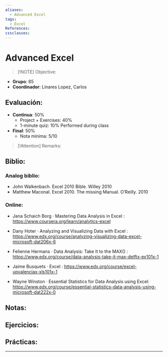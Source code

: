 ```yaml
---
aliases:
  - Advanced Excel
tags:
  - Excel
References: 
cssclasses:
---
```

# Advanced Excel


> [!NOTE] Objective:
> 

+ **Grupo**: 85
+ **Coordinador**: Linares Lopez, Carlos

## Evaluación: 
+ **Continua**: 50%
	+ Project + Exercises: 40%
	+ 1-minute quiz: 10% 
	  Performed during class
+ **Final**: 50%
	+ Nota mínima: 5/10

> [!Attention] Remarks: 
> 

## Biblio:
### Analog biblio:
+ John Walkenbach. Excel 2010 Bible. Willey 2010
+ Matthew Maconal. Excel 2010. The missing Manual. O’Reilly. 2010

### Online:
+ Jana Schaich Borg · Mastering Data Analysis in Excel : https://www.coursera.org/learn/analytics-excel

+  Dany Hoter · Analyzing and Visualizing Data with Excel : https://www.edx.org/course/analyzing-visualizing-data-excel-microsoft-dat206x-6

+ Felienne Hermans · Data Analysis: Take It to the MAX() : https://www.edx.org/course/data-analysis-take-it-max-delftx-ex101x-1

+ Jaime Busquets · Excel : https://www.edx.org/course/excel-upvalenciax-xls101x-1
+ Wayne Winston · Essential Statistics for Data Analysis using Excel: https://www.edx.org/course/essential-statistics-data-analysis-using-microsoft-dat222x-0
## Notas: 

## Ejercicios: 

## Prácticas: 

***
